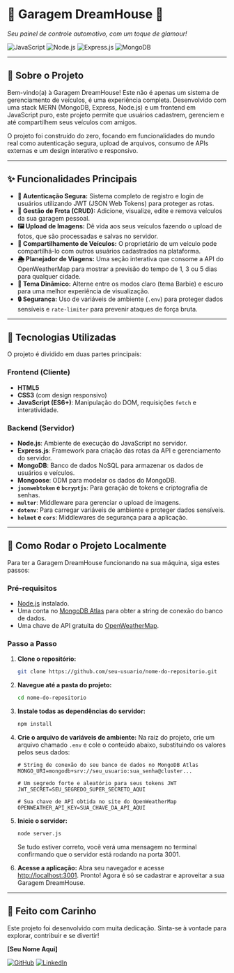 # 💖 Garagem DreamHouse 💖

_Seu painel de controle automotivo, com um toque de glamour!_

![JavaScript](https://img.shields.io/badge/JavaScript-F7DF1E?style=for-the-badge&logo=javascript&logoColor=black)
![Node.js](https://img.shields.io/badge/Node.js-339933?style=for-the-badge&logo=nodedotjs&logoColor=white)
![Express.js](https://img.shields.io/badge/Express.js-000000?style=for-the-badge&logo=express&logoColor=white)
![MongoDB](https://img.shields.io/badge/MongoDB-47A248?style=for-the-badge&logo=mongodb&logoColor=white)

---

## 📄 Sobre o Projeto

Bem-vindo(a) à Garagem DreamHouse! Este não é apenas um sistema de gerenciamento de veículos, é uma experiência completa. Desenvolvido com uma stack MERN (MongoDB, Express, Node.js) e um frontend em JavaScript puro, este projeto permite que usuários cadastrem, gerenciem e até compartilhem seus veículos com amigos.

O projeto foi construído do zero, focando em funcionalidades do mundo real como autenticação segura, upload de arquivos, consumo de APIs externas e um design interativo e responsivo.

---

## ✨ Funcionalidades Principais

*   **🔐 Autenticação Segura:** Sistema completo de registro e login de usuários utilizando JWT (JSON Web Tokens) para proteger as rotas.
*   **🚗 Gestão de Frota (CRUD):** Adicione, visualize, edite e remova veículos da sua garagem pessoal.
*   **🖼️ Upload de Imagens:** Dê vida aos seus veículos fazendo o upload de fotos, que são processadas e salvas no servidor.
*   **🤝 Compartilhamento de Veículos:** O proprietário de um veículo pode compartilhá-lo com outros usuários cadastrados na plataforma.
*   **🌦️ Planejador de Viagens:** Uma seção interativa que consome a API do OpenWeatherMap para mostrar a previsão do tempo de 1, 3 ou 5 dias para qualquer cidade.
*   **🎨 Tema Dinâmico:** Alterne entre os modos claro (tema Barbie) e escuro para uma melhor experiência de visualização.
*   **🔒 Segurança:** Uso de variáveis de ambiente (`.env`) para proteger dados sensíveis e `rate-limiter` para prevenir ataques de força bruta.

---

## 🚀 Tecnologias Utilizadas

O projeto é dividido em duas partes principais:

### **Frontend (Cliente)**
*   **HTML5**
*   **CSS3** (com design responsivo)
*   **JavaScript (ES6+)**: Manipulação do DOM, requisições `fetch` e interatividade.

### **Backend (Servidor)**
*   **Node.js**: Ambiente de execução do JavaScript no servidor.
*   **Express.js**: Framework para criação das rotas da API e gerenciamento do servidor.
*   **MongoDB**: Banco de dados NoSQL para armazenar os dados de usuários e veículos.
*   **Mongoose**: ODM para modelar os dados do MongoDB.
*   **`jsonwebtoken` e `bcryptjs`**: Para geração de tokens e criptografia de senhas.
*   **`multer`**: Middleware para gerenciar o upload de imagens.
*   **`dotenv`**: Para carregar variáveis de ambiente e proteger dados sensíveis.
*   **`helmet` e `cors`**: Middlewares de segurança para a aplicação.

---

## 🔧 Como Rodar o Projeto Localmente

Para ter a Garagem DreamHouse funcionando na sua máquina, siga estes passos:

### **Pré-requisitos**
*   [Node.js](https://nodejs.org/en/) instalado.
*   Uma conta no [MongoDB Atlas](https://www.mongodb.com/cloud/atlas) para obter a string de conexão do banco de dados.
*   Uma chave de API gratuita do [OpenWeatherMap](https://openweathermap.org/appid).

### **Passo a Passo**

1.  **Clone o repositório:**
    ```bash
    git clone https://github.com/seu-usuario/nome-do-repositorio.git
    ```

2.  **Navegue até a pasta do projeto:**
    ```bash
    cd nome-do-repositorio
    ```

3.  **Instale todas as dependências do servidor:**
    ```bash
    npm install
    ```

4.  **Crie o arquivo de variáveis de ambiente:**
    Na raiz do projeto, crie um arquivo chamado `.env` e cole o conteúdo abaixo, substituindo os valores pelos seus dados:

    ```env
    # String de conexão do seu banco de dados no MongoDB Atlas
    MONGO_URI=mongodb+srv://seu_usuario:sua_senha@cluster...

    # Um segredo forte e aleatório para seus tokens JWT
    JWT_SECRET=SEU_SEGREDO_SUPER_SECRETO_AQUI

    # Sua chave de API obtida no site do OpenWeatherMap
    OPENWEATHER_API_KEY=SUA_CHAVE_DA_API_AQUI
    ```

5.  **Inicie o servidor:**
    ```bash
    node server.js
    ```
    Se tudo estiver correto, você verá uma mensagem no terminal confirmando que o servidor está rodando na porta 3001.

6.  **Acesse a aplicação:**
    Abra seu navegador e acesse [http://localhost:3001](http://localhost:3001). Pronto! Agora é só se cadastrar e aproveitar a sua Garagem DreamHouse.

---

## 💖 Feito com Carinho

Este projeto foi desenvolvido com muita dedicação. Sinta-se à vontade para explorar, contribuir e se divertir!

**[Seu Nome Aqui]**

[![GitHub](https://img.shields.io/badge/GitHub-181717?style=for-the-badge&logo=github&logoColor=white)](https://github.com/seu-usuario)
[![LinkedIn](https://img.shields.io/badge/LinkedIn-0A66C2?style=for-the-badge&logo=linkedin&logoColor=white)](https://www.linkedin.com/in/seu-usuario/)
